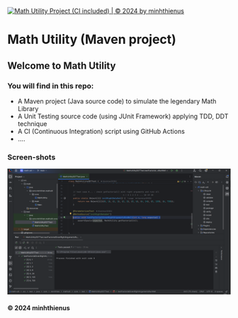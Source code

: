 [![Math Utility Project (CI included) | © 2024 by minhthienus](https://github.com/thientmse181952/math-util/actions/workflows/ci-script-with-junit.yml/badge.svg)](https://github.com/LeMinhNghiaSE181956/math-util/actions/workflows/ci-script-with-junit.yml)

# Math Utility (Maven project)

## Welcome to Math Utility
### You will find in this repo:
* A Maven project (Java source code) to simulate the legendary Math Library
* A Unit Testing source code (using JUnit Framework) applying TDD, DDT technique
* A CI (Continuous Integration) script using GitHub Actions
* ....

### Screen-shots
![JUnit and Maven](https://github.com/thientmse181952/math-util/blob/main/screenshots/JUnit%20and%20Maven.png)

#### &#169; 2024 minhthienus
